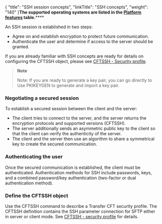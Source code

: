 {
    "title": "SSH session concepts",
    "linkTitle": "SSH concepts",
    "weight": "140"
}******T**he supported operating systems are listed in the** [Platform features](../../../datasheet) **table.********

An SSH session is established in two steps:

- Agree on and establish encryption to protect future communication.
- Authenticate the user and determine if access to the server should be granted.

If you are already familiar with SSH concepts are ready for details on configuring the CFTSSH object, please see [CFTSSH - Security profile](../../../c_intro_userinterfaces/web_copilot_ui/cftssl/cftssh).

> **Note**
>
> Note: If you are ready to generate a key pair, you can go directly to Use PKIKEYGEN to generate and import a key pair.

### Negotiating a secured session

To establish a secured session between the client and the server:

- The client tries to connect to the server, and the server returns the encryption protocols and supported versions (CFTSSH).
- The server additionally sends an asymmetric public key to the client so that the client can verify the authenticity of the server.
- The client and the server then use an algorithm to share a symmetrical key to create the secured communication.

### Authenticating the user

Once the secured communication is established, the client must be authenticated. Authentication methods for SSH include passwords, keys, and a combined password/key authentication (two-factor or dual authentication method).

### Define the CFTSSH object

Use the CFTSSH command to describe a Transfer CFT security profile. The CFTSSH definition contains the SSH parameter connection for SFTP either in server or client mode. See [CFTSSH - security profile](../../../c_intro_userinterfaces/web_copilot_ui/cftssl/cftssh) for details.

